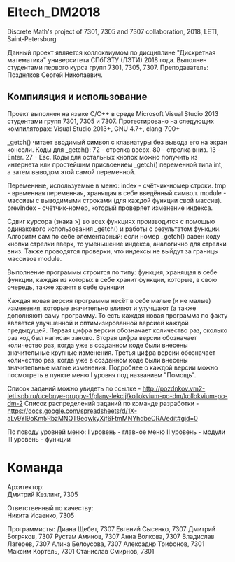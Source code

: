 # Eltech_DM2018
Discrete Math's project of 7301, 7305 and 7307 collaboration, 2018, LETI, Saint-Petersburg

Данный проект является коллоквиумом по дисциплине "Дискретная математика" университета СПбГЭТУ (ЛЭТИ) 2018 года. Выполнен студентами первого курса групп 7301, 7305, 7307.
Преподаватель: Поздняков Сергей Николаевич.

## Компиляция и использование

Проект выполнен на языке С/С++ в среде Microsoft Visual Studio 2013 студентами групп 7301, 7305 и 7307.
Протестировано на следующих компиляторах: Visual Studio 2013+, GNU 4.7+, clang-700+

_getch() читает вводимый символ с клавиатуры без вывода его на экран консоли.
Коды для _getch():
 72 - стрелка вверх.
 80 - стрелка вниз.
 13 - Enter.
 27 - Esc.
Коды для остальных кнопок можно получить из интернета или простейшим присвоением _getch() переменной типа int, а затем выводом этой самой переменной.
 
Переменные, используемые в меню:
 index - счётчик-номер строки.
 tmp - временная переменная, хранящая в себе введённый символ.
 module - массивы с выводимыми строками (для каждой функции свой массив).
 prevIndex - счётчик-номер, который проверяет изменение индекса.
 
Сдвиг курсора (знака >) во всех функциях производится с помощью одинакового использования _getch() и работы с результатом функции.
Алгоритм сам по себе элементарный: если номер _getch() равен коду кнопки стрелки вверх, то уменьшение индекса, аналогично для стрелки вниз.
Также проводятся проверки, что индексы не выйдут за границы массивов module.

Выполнение программы строится по типу: функция, хранящая в себе функции, каждая из которых в себе хранит функции, которые, в свою очередь, также хранят в себе функции

Каждая новая версия программы несёт в себе малые (и не малые) изменения, которые значительно влияют и улучшают (а также дополняют) саму программу.
То есть каждая новая программа по факту является улучшенной и оптимизированной версией каждой предыдущей. 
Первая цифра версии обозначает количество раз, сколько раз код был написан заново.
Вторая цифра версии обозначает количество раз, когда уже в созданном коде были внесены значительные крупные изменения.
Третья цифра версии обозначает количество раз, когда уже в созданном коде были внесены значительные малые изменения.
Подробнее о каждой версии можно посмотреть в пункте меню I уровня под названием "Помощь".

Список заданий можно увидеть по ссылке - http://pozdnkov.vm2-leti.spb.ru/ucebnye-gruppy-1/plany-lekcij/kollokvium-po-dm/kollokvium-po-dm-2
Список распределений заданий по команде разработки - https://docs.google.com/spreadsheets/d/1X-aLv9Yl9oKm5RbzMNQT9eqwkyXjf6FtmMNYhdbeCRA/edit#gid=0

По поводу уровней меню:
 I уровень - главное меню
 II уровень - модули
 III уровень - функции

# Команда
Архитектор:                         
Дмитрий Кезлинг, 7305               
		                                  
Ответственный по качеству:            
Никита Исаенко,  7305               

Программисты:
Диана Щебет,      7307
Евгений Сысенко,  7307
Дмитрий Богряков, 7307
Рустам Аминов,    7307
Анна Волкова,     7307
Владислав Лагерев, 7307
Алина Белоусова,  7307
Алексаднр Трифонов, 7301
Максим Кортель,   7301
Станислав Смирнов,  7301
